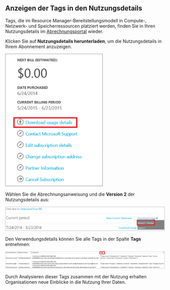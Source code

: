 


## Anzeigen der Tags in den Nutzungsdetails

Tags, die im Resource Manager-Bereitstellungsmodell in Compute-, Netzwerk- und Speicherressourcen platziert werden, finden Sie in Ihren Nutzungsdetails im [Abrechnungsportal](https://account.windowsazure.com/) wieder.

Klicken Sie auf **Nutzungsdetails herunterladen**, um die Nutzungsdetails in Ihrem Abonnement anzuzeigen.

![Nutzungsdetails im Azure-Portal](./media/virtual-machines-common-tag-usage/azure-portal-tags-usage-details.png)

Wählen Sie die Abrechnungsanweisung und die **Version 2** der Nutzungsdetails aus:

![Version 2 der Vorschau der Nutzungsdetails im Azure-Portal](./media/virtual-machines-common-tag-usage/azure-portal-version2-usage-details.png)

Den Verwendungsdetails können Sie alle Tags in der Spalte **Tags** entnehmen:

![Spalte für Tags im Azure-Portal](./media/virtual-machines-common-tag-usage/azure-portal-tags-column.png)

Durch Analysieren dieser Tags zusammen mit der Nutzung erhalten Organisationen neue Einblicke in die Nutzung Ihrer Daten.


